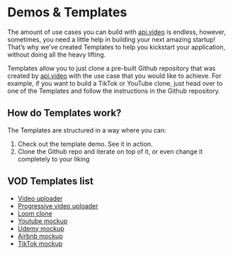 # Demos & Templates

The amount of use cases you can build with [api.video](http://api.video) is endless, however, sometimes, you need a little help in building your next amazing startup! That’s why we’ve created Templates to help you kickstart your application, without doing all the heavy lifting.

Templates allow you to just clone a pre-built Github repository that was created by [api.video](http://api.video) with the use case that you would like to achieve. For example, if you want to build a TikTok or YouTube clone, just head over to one of the Templates and follow the instructions in the Github repository.

## How do Templates work?

The Templates are structured in a way where you can:

1. Check out the template demo. See it in action.
2. Clone the Github repo and iterate on top of it, or even change it completely to your liking

## VOD Templates list

* [Video uploader](/vod/upload-your-first-video.md)
* [Progressive video uploader](/vod/demos-prod-upload-uploader.md)
* [Loom clone](/vod/demo-loom-clone.md)
* [Youtube mockup](/vod/demo-youtube-clone.md)
* [Udemy mockup](/vod/demos-udemy-clone.md)
* [Airbnb mockup](/vod/demos-airbnb-clone.md)
* [TikTok mockup](/vod/demos-tiktok-clone.md)
